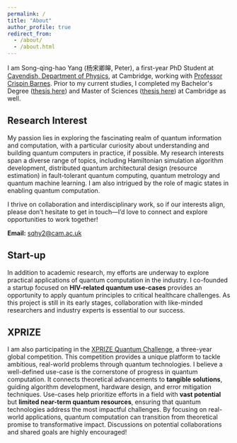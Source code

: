 ```yaml
---
permalink: /
title: "About"
author_profile: true
redirect_from: 
  - /about/
  - /about.html
---
```



I am Song-qing-hao Yang (杨宋卿皞, Peter), a first-year PhD Student at [Cavendish, Department of Physics](https://www.phy.cam.ac.uk/), at Cambridge, working with [Professor Crispin Barnes](https://www.phy.cam.ac.uk/directory/barnesc). Prior to my current studies, I completed my Bachelor's Degree ([thesis here](https://songqinghao-yang.github.io/portfolio/2023-05-01-quantum-dot)) and Master of Sciences ([thesis here](https://songqinghao-yang.github.io/portfolio/2024-07-01-Quantum-Superresolution)) at Cambridge as well.

## Research Interest

My passion lies in exploring the fascinating realm of quantum information and computation, with a particular curiosity about understanding and building quantum computers in practice, if possible. My research interests span a diverse range of topics, including Hamiltonian simulation algorithm development, distributed quantum architectural design (resource estimation) in fault-tolerant quantum computing, quantum metrology and quantum machine learning. I am also intrigued by the role of magic states in enabling quantum computation.  

I thrive on collaboration and interdisciplinary work, so if our interests align, please don’t hesitate to get in touch—I’d love to connect and explore opportunities to work together!

**Email:** [sqhy2@cam.ac.uk](mailto:sqhy2@cam.ac.uk)

## Start-up

In addition to academic research, my efforts are underway to explore practical applications of quantum computation in the industry. I co-founded a startup focused on **HIV-related quantum use-cases** provides an opportunity to apply quantum principles to critical healthcare challenges. As this project is still in its early stages, collaboration with like-minded researchers and industry experts is essential to our success.  

## XPRIZE

I am also participating in the [XPRIZE Quantum Challenge](https://www.xprize.org/prizes/qc-apps), a three-year global competition. This competition provides a unique platform to tackle ambitious, real-world problems through quantum technologies. I believe a well-defined use-case is the cornerstone of progress in quantum computation. It connects theoretical advancements to **tangible solutions**, guiding algorithm development, hardware design, and error mitigation techniques. Use-cases help prioritize efforts in a field with **vast potential** but **limited near-term quantum resources**, ensuring that quantum technologies address the most impactful challenges. By focusing on real-world applications, quantum computation can transition from theoretical promise to transformative impact. Discussions on potential collaborations and shared goals are highly encouraged!
